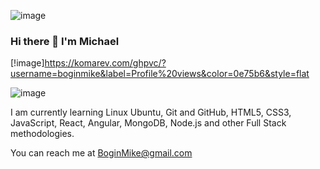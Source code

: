 


![image](https://user-images.githubusercontent.com/120428072/215294214-cfe9e3f5-d9e7-4130-824f-5219ffa7325d.png)


### Hi there 👋 I'm Michael

[!image]https://komarev.com/ghpvc/?username=boginmike&label=Profile%20views&color=0e75b6&style=flat

![image](https://github-profile-trophy.vercel.app/?username=BoginMike&no-frame=true)


I am currently learning Linux Ubuntu, Git and GitHub, HTML5, CSS3, JavaScript, React, Angular, MongoDB, Node.js  and other Full Stack methodologies.

You can reach me at  BoginMike@gmail.com
